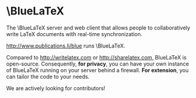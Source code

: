 \BlueLaTeX
==========

The \BlueLaTeX server and web client that allows people to collaboratively write LaTeX documents with real-time synchronization.

<http://www.publications.li/blue> runs \BlueLaTeX.

Compared to <http://writelatex.com> or <http://sharelatex.com>, BlueLaTeX is open-source. Consequently, **for privacy**, you can have your own instance of BlueLaTeX running on your server behind a firewall. **For extension**, you can tailor the code to your needs.

We are actively looking for contributors!

